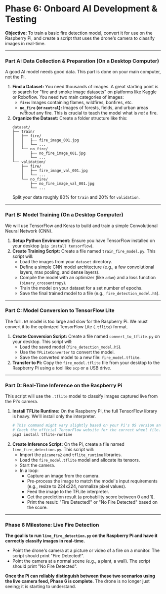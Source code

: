 # Phase 6: Onboard AI Development & Testing

  **Objective:** To train a basic fire detection model, convert it for use on the Raspberry Pi, and create a script that uses the drone's camera to classify images in real-time.

  ---

  ### Part A: Data Collection & Preparation (On a Desktop Computer)

  A good AI model needs good data. This part is done on your main computer, not the Pi.

  1.  **Find a Dataset:** You need thousands of images. A great starting point is to search for "fire and smoke image datasets" on platforms like Kaggle or Roboflow. You need two main categories of images:
      * **`fire`:** Images containing flames, wildfires, bonfires, etc.
      * **`no_fire` (or `neutral`):** Images of forests, fields, and urban areas *without* any fire. This is crucial to teach the model what is *not* a fire.
  2.  **Organize the Dataset:** Create a folder structure like this:
      ```
      dataset/
      ├── train/
      │   ├── fire/
      │   │   ├── fire_image_001.jpg
      │   │   └── ...
      │   └── no_fire/
      │       ├── no_fire_image_001.jpg
      │       └── ...
      └── validation/
          ├── fire/
          │   ├── fire_image_val_001.jpg
          │   └── ...
          └── no_fire/
              ├── no_fire_image_val_001.jpg
              └── ...
      ```
      Split your data roughly 80% for `train` and 20% for `validation`.

  ---

  ### Part B: Model Training (On a Desktop Computer)

  We will use TensorFlow and Keras to build and train a simple Convolutional Neural Network (CNN).

  1.  **Setup Python Environment:** Ensure you have TensorFlow installed on your desktop (`pip install tensorflow`).
  2.  **Create Training Script:** Create a file named `train_fire_model.py`. This script will:
      * Load the images from your `dataset` directory.
      * Define a simple CNN model architecture (e.g., a few convolutional layers, max pooling, and dense layers).
      * Compile the model with an optimizer (like `adam`) and a loss function (`binary_crossentropy`).
      * Train the model on your dataset for a set number of epochs.
      * Save the final trained model to a file (e.g., `fire_detection_model.h5`).

  ---

  ### Part C: Model Conversion to TensorFlow Lite

  The full `.h5` model is too large and slow for the Raspberry Pi. We must convert it to the optimized TensorFlow Lite (`.tflite`) format.

  1.  **Create Conversion Script:** Create a file named `convert_to_tflite.py` on your desktop. This script will:
      * Load the saved model (`fire_detection_model.h5`).
      * Use the `TFLiteConverter` to convert the model.
      * Save the converted model to a new file: `fire_model.tflite`.
  2.  **Transfer to Pi:** Copy the `fire_model.tflite` file from your desktop to the Raspberry Pi using a tool like `scp` or a USB drive.

  ---

  ### Part D: Real-Time Inference on the Raspberry Pi

  This script will use the `.tflite` model to classify images captured live from the Pi's camera.

  1.  **Install TFLite Runtime:** On the Raspberry Pi, the full TensorFlow library is heavy. We'll install only the interpreter.
      ```bash
      # This command might vary slightly based on your Pi's OS version and Python version.
      # Check the official TensorFlow website for the correct wheel file.
      pip3 install tflite-runtime
      ```
  2.  **Create Inference Script:** On the Pi, create a file named `live_fire_detection.py`. This script will:
      * Import the `picamera2` and `tflite_runtime` libraries.
      * Load the `fire_model.tflite` model and allocate its tensors.
      * Start the camera.
      * In a loop:
          * Capture an image from the camera.
          * Pre-process the image to match the model's input requirements (e.g., resize to 224x224, normalize pixel values).
          * Feed the image to the TFLite interpreter.
          * Get the prediction result (a probability score between 0 and 1).
          * Print the result: "Fire Detected!" or "No Fire Detected" based on the score.

  ---

  ### Phase 6 Milestone: Live Fire Detection

  **The goal is to run `live_fire_detection.py` on the Raspberry Pi and have it correctly classify images in real-time.**

  * Point the drone's camera at a picture or video of a fire on a monitor. The script should print "Fire Detected!".
  * Point the camera at a normal scene (e.g., a plant, a wall). The script should print "No Fire Detected".

  **Once the Pi can reliably distinguish between these two scenarios using the live camera feed, Phase 6 is complete.** The drone is no longer just seeing; it is starting to understand.
